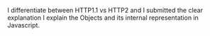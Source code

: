 I differentiate between HTTP1.1 vs HTTP2 and I submitted the clear explanation 
 I  explain the Objects and its internal representation in Javascript.
